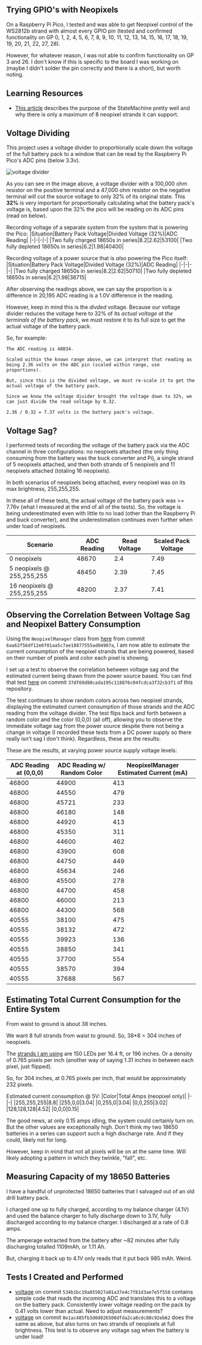 ## Trying GPIO's with Neopixels
On a Raspberry Pi Pico, I tested and was able to get Neopixel control of the WS2812b strand with almost every GPIO pin (tested and confirmed functionality on GP 0, 1, 2, 4, 5, 6, 7, 8, 9, 10, 11, 12, 13, 14, 15, 16, 17, 18, 19, 19, 20, 21, 22, 27, 28).

However, for whatever reason, I was not able to confirm functionality on GP 3 and 26. I don't know if this is specific to the board I was working on (maybe I didn't solder the pin correctly and there is a short), but worth noting.

## Learning Resources
- [This article](https://www.raspberrypi.com/news/how-to-power-loads-of-leds-with-a-single-raspberry-pi-pico/) describes the purpose of the StateMachine pretty well and why there is only a maximum of 8 neopixel strands it can support.

## Voltage Dividing
This project uses a voltage divider to proportionally scale down the voltage of the full battery pack to a window that can be read by the Raspberry Pi Pico's ADC pins (below 3.3v).

![voltage divider](https://i.imgur.com/WzduiHU.png)

As you can see in the image above, a voltage divider with a 100,000 ohm resistor on the positive terminal and a 47,000 ohm resistor on the negative terminal will cut the source voltage to only 32% of its original state. This **32%** is very important for proportionally calculating what the battery pack's voltage is, based upon the 32% the pico will be reading on its ADC pins (read on below).

Recording voltage of a separate system from the system that is powering the Pico:
|Situation|Battery Pack Voltage|Divided Voltage (32%)|ADC Reading|
|-|-|-|-|
|Two fully charged 18650s in series|8.2|2.62|53100|
|Two fully depleted 18650s in series|6.2|1.98|40400|

Recording voltage of a power source that is *also* powering the Pico itself:
|Situation|Battery Pack Voltage|Divided Voltage (32%)|ADC Reading|
|-|-|-|-|
|Two fully charged 18650s in series|8.2|2.62|50710|
|Two fully depleted 18650s in series|6.2|1.98|38715|

After observing the readings above, we can say the proportion is a difference in 20,195 ADC reading is a 1.0V difference in the reading. 

However, keep in mind this is the *divded* voltage. Because our voltage divider reduces the voltage here to 32% of its *actual voltage at the terminals of the battery pack*, we must restore it to its full size to get the actual voltage of the battery pack. 

So, for example:
```
The ADC reading is 48034.

Scaled within the known range above, we can interpret that reading as being 2.36 volts on the ADC pin (scaled within range, use proportions).

But, since this is the divided voltage, we must re-scale it to get the actual voltage of the battery pack. 

Since we know the voltage divider brought the voltage down to 32%, we can just divide the read voltage by 0.32.

2.36 / 0.32 = 7.37 volts is the battery pack's voltage.
```

## Voltage Sag?
I performed tests of recording the voltage of the battery pack via the ADC channel in three configurations: no neopixels attached (the only thing consuming from the battery was the buck converter and Pi), a single strand of 5 neopixels attached, and then both strands of 5 neopixels and 11 neopixels attached (totaling 16 neopixels).

In both scenarios of neopixels being attached, every neopixel was on its max brightness, 255,255,255. 

In these all of these tests, the actual voltage of the battery pack was >= 7.76v (what I measured at the end of all of the tests). So, the voltage is being underestimated even with little to no load (other than the Raspberry Pi and buck converter), and the underestimation continues even further when under load of neopixels.

|Scenario|ADC Reading|Read Voltage|Scaled Pack Voltage|
|-|-|-|-|
|0 neopixels|48670|2.4|7.49|
|5 neopixels @ 255,255,255|48450|2.39|7.45|
|16 neopixels @ 255,255,255|48200|2.37|7.41|

## Observing the Correlation Between Voltage Sag and Neopixel Battery Consumption
Using the `NeopixelManager` class from [here](https://github.com/TimHanewich/MicroPython-Collection/blob/master/NeopixelManager/neopixel.py) from commit `6aa62f56df12e6f01aa5c7ae18877555ad04907a`, I am now able to estimate the current consumption of the neopixel strands that are being powered, based on their number of pixels and color each pixel is showing.

I set up a test to observe the correlation between voltage sag and the estimated current being drawn from the power source based. You can find that test [here](./tests/voltage/) on commit `37df69d80cada195c118876c04fcdca3f32cb3f1` of this repository. 

The test continues to show random colors across two neopixel strands, displaying the estimated current consumption of those strands and the ADC reading from the voltage divider. The test flips back and forth between a random color and the color (0,0,0) (all off), allowing you to observe the immediate voltage sag from the power source despite there not being a change in voltage (I recorded these tests from a DC power supply so there really isn't sag I don't think). Regardless, these are the results:

These are the results, at varying power source supply voltage levels:

|ADC Reading at (0,0,0)|ADC Reading w/ Random Color|NeopixelManager Estimated Current (mA)|
|-|-|-|
|46800|44900|413|
|46800|44550|479|
|46800|45721|233|
|46800|46180|148|
|46800|44920|413|
|46800|45350|311|
|46800|44600|462|
|46800|43900|608|
|46800|44750|449|
|46800|45634|246|
|46800|45500|278|
|46800|44700|458|
|46800|46000|213|
|46800|44300|568|
|40555|38100|475|
|40555|38132|472|
|40555|39923|136|
|40555|38850|341|
|40555|37700|554|
|40555|38570|394|
|40555|37688|567|

## Estimating Total Current Consumption for the Entire System
From waist to ground is about 38 inches.

We want 8 full strands from waist to ground. So, 38*8 = 304 inches of neopixels.

The [strands I am using](https://a.co/d/03c6hYHa) are 150 LEDs per 16.4 ft, or 196 inches. Or a density of 0.765 pixels per inch (another way of saying 1.31 inches in between each pixel, just flipped).

So, for 304 inches, at 0.765 pixels per inch, that would be approximately 232 pixels.

Estimated current consumption @ 5V:
|Color|Total Amps (neopixel only)|
|-|-|
|255,255,255|8.8|
|255,0,0|3.04|
|0,255,0|3.04|
|0,0,255|3.02|
|128,128,128|4.52|
|0,0,0|0.15|

The good news, at only 0.15 amps idling, the system could certainly turn on. But the other values are exceptionally high. Don't think my two 18650 batteries in a series can support such a high discharge rate. And if they could, likely not for long.

However, keep in mind that not all pixels will be on at the same time. Will likely adopting a pattern in which they twinkle, "fall", etc.

## Measuring Capacity of my 18650 Batteries
I have a handful of unprotected 18650 batteries that I salvaged out of an old drill battery pack.

I charged one up to fully charged, according to my balance charger (4.1V) and used the balance charger to fully discharge down to 3.1V, fully discharged according to my balance charger. I discharged at a rate of 0.8 amps.

The amperage extracted from the battery after ~82 minutes after fully discharging totalled 1109mAh, or 1.11 Ah.

But, charging it back up to 4.1V only reads that it put back 985 mAh. Weird.

## Tests I Created and Performed
- [voltage](./tests/voltage/) on commit `534b1bc19a855027a01a37e4c7f81d3ae7e5f558` contains simple code that reads the incoming ADC and translates this to a voltage on the battery pack. Consistently lower voltage reading on the pack by 0.41 volts lower than actual. Need to adjust measurements?
- [voltage](./tests/voltage/) on commit `8e1ac485fb3d0d026500dfda2ca8cdc88c92eb62` does the same as above, but also turns on two strands of neopixels at full brightness. This test is to observe any voltage sag when the battery is under load!
